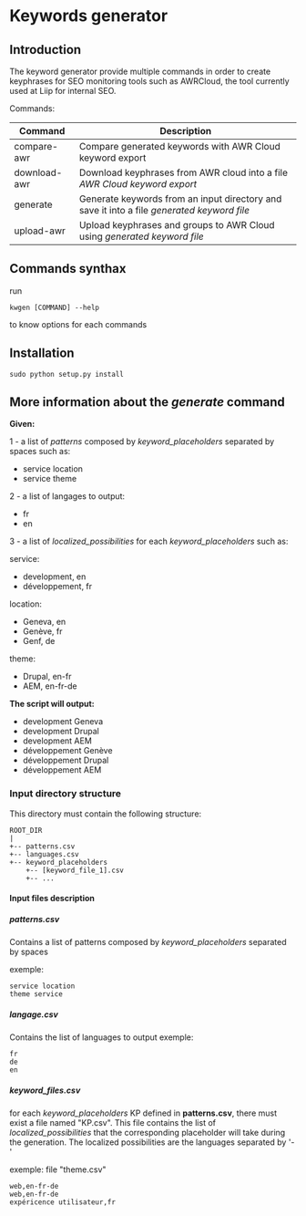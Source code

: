 # Keywords generator
## Introduction

The keyword generator provide multiple commands in order to create keyphrases for SEO monitoring tools such as AWRCloud, the tool currently used at Liip for internal SEO.

Commands:

| Command      | Description                                                                                |
|--------------|--------------------------------------------------------------------------------------------|
| compare-awr  | Compare generated keywords with AWR Cloud keyword export                                   |
| download-awr | Download keyphrases from AWR cloud into a file *AWR Cloud keyword export*                  |
| generate     | Generate keywords from an input directory and save it into a file *generated keyword file* |
| upload-awr   | Upload keyphrases and groups to AWR Cloud using *generated keyword file*                   | 

## Commands synthax
run
```shell
kwgen [COMMAND] --help
```
to know options for each commands

## Installation

```shell
sudo python setup.py install
```

## More information about the *generate* command
**Given:**

1 - a list of *patterns* composed by *keyword_placeholders* separated by spaces such as:
- service location
- service theme

2 - a list of langages to output:
- fr
- en

3 - a list of *localized_possibilities* for each *keyword_placeholders* such as:

service:
- development, en
- développement, fr

location:
- Geneva, en
- Genève, fr
- Genf, de

theme:
- Drupal, en-fr
- AEM, en-fr-de

**The script will output:**

- development Geneva
- development Drupal
- development AEM
- développement Genève
- développement Drupal
- développement AEM

### Input directory structure
This directory must contain the following structure:
```
ROOT_DIR
|
+-- patterns.csv
+-- languages.csv
+-- keyword_placeholders
    +-- [keyword_file_1].csv
    +-- ...
```

#### Input files description
##### patterns.csv
Contains a list of patterns composed by *keyword_placeholders* separated by spaces

exemple:
```
service location
theme service
```

##### langage.csv
Contains the list of languages to output
exemple:
```
fr
de
en
```


##### keyword_files.csv
for each *keyword_placeholders* KP defined in **patterns.csv**, there must exist a file named "KP.csv". This file contains the list of *localized_possibilities* that the corresponding placeholder will take during the generation. The localized possibilities are the languages separated by '-'

exemple:
file "theme.csv"
```
web,en-fr-de
web,en-fr-de
expéricence utilisateur,fr
```